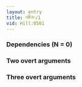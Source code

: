 ```yaml
---
layout: entry
title: འཇིལ་√1
vid: Hill:0561
---
```

### Dependencies (N = 0)


### Two overt arguments


### Three overt arguments
